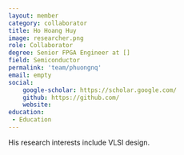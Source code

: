 ```yaml
---
layout: member
category: collaborator
title: Ho Hoang Huy
image: researcher.png
role: Collaborator
degree: Senior FPGA Engineer at []
field: Semiconductor
permalink: 'team/phuongnq'
email: empty
social:
    google-scholar: https://scholar.google.com/
    github: https://github.com/
    website: 
education:
 - Education
---
```

His research interests include VLSI design.